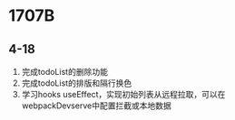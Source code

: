 # 1707B

## 4-18
1. 完成todoList的删除功能
2. 完成todoList的排版和隔行换色
3. 学习hooks useEffect，实现初始列表从远程拉取，可以在webpackDevserve中配置拦截或本地数据